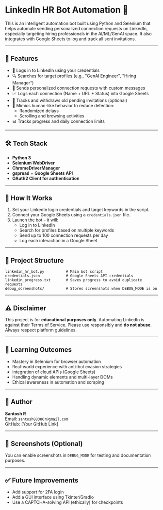 
# LinkedIn HR Bot Automation 🤖

This is an intelligent automation bot built using Python and Selenium that helps automate sending personalized connection requests on LinkedIn, especially targeting hiring professionals in the AI/ML/GenAI space. It also integrates with Google Sheets to log and track all sent invitations.

---

## 📌 Features

- 🔐 Logs in to LinkedIn using your credentials
- 🔍 Searches for target profiles (e.g., "GenAI Engineer", "Hiring Manager")
- 📨 Sends personalized connection requests with custom messages
- 📈 Logs each connection (Name + URL + Status) into Google Sheets
- 🔁 Tracks and withdraws old pending invitations (optional)
- 🤖 Mimics human-like behavior to reduce detection:
  - Randomized delays
  - Scrolling and browsing activities
- 📊 Tracks progress and daily connection limits

---

## 🛠️ Tech Stack

- **Python 3**
- **Selenium WebDriver**
- **ChromeDriverManager**
- **gspread** + **Google Sheets API**
- **OAuth2 Client for authentication**

---

## 🚀 How It Works

1. Set your LinkedIn login credentials and target keywords in the script.
2. Connect your Google Sheets using a `credentials.json` file.
3. Launch the bot – it will:
   - Log in to LinkedIn
   - Search for profiles based on multiple keywords
   - Send up to 100 connection requests per day
   - Log each interaction in a Google Sheet

---

## 📂 Project Structure

```
linkedin_hr_bot.py          # Main bot script
credentials.json            # Google Sheets API credentials
linkedin_progress.txt       # Saves progress to avoid duplicate requests
debug_screenshots/          # Stores screenshots when DEBUG_MODE is on
```

---

## ⚠️ Disclaimer

This project is for **educational purposes only**. Automating LinkedIn is against their Terms of Service. Please use responsibly and **do not abuse**. Always respect platform guidelines.

---

## 🧠 Learning Outcomes

- Mastery in Selenium for browser automation
- Real-world experience with anti-bot evasion strategies
- Integration of cloud APIs (Google Sheets)
- Handling dynamic elements and multi-layer DOMs
- Ethical awareness in automation and scraping

---

## 📎 Author

**Santosh R**  
Email: `santosh88386r@gmail.com`  
GitHub: [Your GitHub Link]

---

## 📸 Screenshots (Optional)

You can enable screenshots in `DEBUG_MODE` for testing and documentation purposes.

---

## ✅ Future Improvements

- Add support for 2FA login
- Add a GUI interface using Tkinter/Gradio
- Use a CAPTCHA-solving API (ethically) for checkpoints
